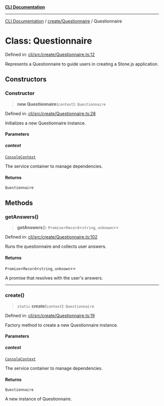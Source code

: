 [**CLI Documentation**](../../../README.md)

***

[CLI Documentation](../../../README.md) / [create/Questionnaire](../README.md) / Questionnaire

# Class: Questionnaire

Defined in: [cli/src/create/Questionnaire.ts:12](https://github.com/stonemjs/cli/blob/df49bf1f270a78a61946870e36ae0b10d02482b3/src/create/Questionnaire.ts#L12)

Represents a Questionnaire to guide users in creating a Stone.js application.

## Constructors

### Constructor

> **new Questionnaire**(`context`): `Questionnaire`

Defined in: [cli/src/create/Questionnaire.ts:28](https://github.com/stonemjs/cli/blob/df49bf1f270a78a61946870e36ae0b10d02482b3/src/create/Questionnaire.ts#L28)

Initializes a new Questionnaire instance.

#### Parameters

##### context

[`ConsoleContext`](../../../declarations/interfaces/ConsoleContext.md)

The service container to manage dependencies.

#### Returns

`Questionnaire`

## Methods

### getAnswers()

> **getAnswers**(): `Promise`\<`Record`\<`string`, `unknown`\>\>

Defined in: [cli/src/create/Questionnaire.ts:102](https://github.com/stonemjs/cli/blob/df49bf1f270a78a61946870e36ae0b10d02482b3/src/create/Questionnaire.ts#L102)

Runs the questionnaire and collects user answers.

#### Returns

`Promise`\<`Record`\<`string`, `unknown`\>\>

A promise that resolves with the user's answers.

***

### create()

> `static` **create**(`context`): `Questionnaire`

Defined in: [cli/src/create/Questionnaire.ts:19](https://github.com/stonemjs/cli/blob/df49bf1f270a78a61946870e36ae0b10d02482b3/src/create/Questionnaire.ts#L19)

Factory method to create a new Questionnaire instance.

#### Parameters

##### context

[`ConsoleContext`](../../../declarations/interfaces/ConsoleContext.md)

The service container to manage dependencies.

#### Returns

`Questionnaire`

A new instance of Questionnaire.
